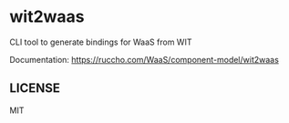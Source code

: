 ﻿
# wit2waas

CLI tool to generate bindings for WaaS from WIT

Documentation: https://ruccho.com/WaaS/component-model/wit2waas

## LICENSE

MIT

